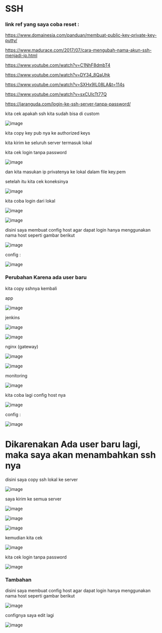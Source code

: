 # SSH

### link ref yang saya coba reset : 

https://www.domainesia.com/panduan/membuat-public-key-private-key-putty/

https://www.madurace.com/2017/07/cara-mengubah-nama-akun-ssh-menjadi-ip.html

https://www.youtube.com/watch?v=C1NhF8dmbT4

https://www.youtube.com/watch?v=DY34_8QaUhk

https://www.youtube.com/watch?v=SXHx9IL08LA&t=114s

https://www.youtube.com/watch?v=sxCUIcTt77Q

https://jaranguda.com/login-ke-ssh-server-tanpa-password/

kita cek apakah ssh kita sudah bisa di custom

![image](https://user-images.githubusercontent.com/99697182/176081253-248fb983-69c8-4053-a444-16753ba1ee8b.png)

kita copy key pub nya ke authorized keys

kita kirim ke seluruh server termasuk lokal

kita cek login tanpa password

![image](https://user-images.githubusercontent.com/99697182/176082123-7271d5cf-d03b-447a-9e1a-e533b1a7b108.png)


dan kita masukan ip privatenya ke lokal dalam file key.pem

setelah itu kita cek koneksinya

![image](https://user-images.githubusercontent.com/99697182/176091727-45cc2c59-52e3-41c9-a46f-a9c7ddc28e95.png)

kita coba login dari lokal

![image](https://user-images.githubusercontent.com/99697182/176092873-8914f0e7-fb16-4720-958e-7e6760379bd6.png)

![image](https://user-images.githubusercontent.com/99697182/176096257-5eaf0f93-0b8a-4f05-b51d-af56fa07b64f.png)

disini saya membuat config host agar dapat login hanya menggunakan nama host seperti gambar berikut

![image](https://user-images.githubusercontent.com/99697182/176097022-2ca92e3d-6980-41b5-bda6-3ffab44e4f90.png)

config :

![image](https://user-images.githubusercontent.com/99697182/176096972-8473a65a-66a6-440d-a70b-a646d10582de.png)


### Perubahan Karena ada user baru

kita copy sshnya kembali

app

![image](https://user-images.githubusercontent.com/99697182/176154656-5cbe4a37-56c5-47a7-990a-2c3a803fd58f.png)

jenkins 

![image](https://user-images.githubusercontent.com/99697182/176155629-ee64b588-1b55-46ab-8748-7f4207c1a71f.png)

![image](https://user-images.githubusercontent.com/99697182/176156299-65803bb1-43de-4bf8-a88a-fc7fa871f91a.png)

nginx (gateway)

![image](https://user-images.githubusercontent.com/99697182/176157376-301d417f-8a7e-4723-acfa-5f6a4fb1f0a1.png)

![image](https://user-images.githubusercontent.com/99697182/176157428-e3d47fea-599e-49ce-9c49-2e97a6dfcbc0.png)

monitoring 

![image](https://user-images.githubusercontent.com/99697182/176158295-df7d1c4c-aaab-4cf9-8207-ca048c5bcff8.png)


kita coba lagi config host nya

![image](https://user-images.githubusercontent.com/99697182/176159632-f8614c0c-455b-4e5f-9fc7-83349f3c6ab4.png)

config :

![image](https://user-images.githubusercontent.com/99697182/176159387-f51fcf87-e7dd-462c-a15b-c8aa2f6dbede.png)

# Dikarenakan Ada user baru lagi, maka saya akan menambahkan ssh nya

disini saya copy ssh lokal ke server 

![image](https://user-images.githubusercontent.com/99697182/176198950-dc336fa9-03a6-4989-9f88-1848c30316be.png)

saya kirim ke semua server

![image](https://user-images.githubusercontent.com/99697182/176199678-8e577793-6e1e-47eb-9c98-d45613841a44.png)

![image](https://user-images.githubusercontent.com/99697182/176199861-61b59d8a-20a2-435c-a0e4-b0e8c3650b9c.png)

![image](https://user-images.githubusercontent.com/99697182/176200104-54100eaf-1e61-4138-8055-2c805b7fc1cb.png)

kemudian kita cek 

![image](https://user-images.githubusercontent.com/99697182/176200284-504b40a7-a0f4-469b-9de5-6a84aac9dcf5.png)

kita cek login tanpa password

![image](https://user-images.githubusercontent.com/99697182/176200795-ac451efe-c3ee-434c-9c84-7aa233a559a7.png)

### Tambahan

disini saya membuat config host agar dapat login hanya menggunakan nama host seperti gambar berikut

![image](https://user-images.githubusercontent.com/99697182/176201307-d0b52208-c7cd-4e27-becb-e1183982d64d.png)

confignya saya edit lagi

![image](https://user-images.githubusercontent.com/99697182/176201214-c29bb7fc-9fc3-40a3-b176-e2527bac7f7b.png)










